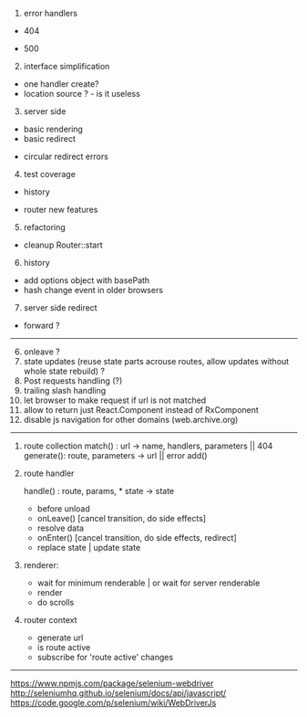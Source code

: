1. error handlers
  + 404
  - 500
2. interface simplification
  - one handler create?
  - location source ? - is it useless
3. server side
  + basic rendering
  + basic redirect
  - circular redirect errors 
4. test coverage
  + history
  - router new features
5. refactoring
  - cleanup Router::start
6. history
  - add options object with basePath
  - hash change event in older browsers
7. server side redirect
  - forward ?
 ---
 
6. onleave ?
7. state updates (reuse state parts acrouse routes, allow updates without whole state rebuild) ?
10. Post requests handling (?)
14. trailing slash handling
16. let browser to make request if url is not matched
15. allow to return just React.Component instead of RxComponent 
17. disable js navigation for other domains (web.archive.org)

--------------

1. route collection
	match() : url -> name, handlers, parameters || 404
	generate(): route, parameters -> url || error
    add()
	

2. route handler

	handle() : route, params, * state -> state
	- before unload
	- onLeave() [cancel transition, do side effects]
	- resolve data
	- onEnter() [cancel transition, do side effects, redirect]
	- replace state | update state

3. renderer:
	- wait for minimum renderable | or wait for server renderable
	- render
	- do scrolls
	
4. router context
	- generate url
	- is route active
	- subscribe for 'route active' changes

-------------

https://www.npmjs.com/package/selenium-webdriver
http://seleniumhq.github.io/selenium/docs/api/javascript/
https://code.google.com/p/selenium/wiki/WebDriverJs
